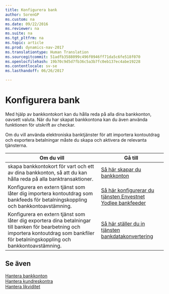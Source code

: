 ```yaml
---
title: Konfigurera bank
author: SorenGP
ms.custom: na
ms.date: 09/22/2016
ms.reviewer: na
ms.suite: na
ms.tgt_pltfrm: na
ms.topic: article
ms.prod: dynamics-nav-2017
ms.translationtype: Human Translation
ms.sourcegitcommit: 51adfb3588099c496f0946ff71da5c6fe518f070
ms.openlocfilehash: 19b70c9d5d7fb36c5a3b7fc0eb137ec4abe19228
ms.contentlocale: sv-se
ms.lasthandoff: 06/26/2017

---
```


# <a name="set-up-banking"></a>Konfigurera bank

Med hjälp av bankkontokort kan du hålla reda på alla dina bankkonton, oavsett valuta. När du har skapat bankkontona kan du även använda funktionen för utskrift av checkar.

Om du vill använda elektroniska banktjänster för att importera kontoutdrag och exportera betalningar måste du skapa och aktivera de relevanta tjänsterna.

|Om du vill |Gå till |
|---|----|
|skapa bankkontokort för vart och ett av dina bankkonton, så att du kan hålla reda på alla banktransaktioner.|[Så här skapar du bankkonton](bank-how-setup-bank-accounts.md)|
|Konfigurera en extern tjänst som låter dig importera kontoutdrag som bankfeeds för betalningskoppling och bankkontoavstämning.|[Så här konfigurerar du tjänsten Envestnet Yodlee bankfeeder](bank-how-setup-bank-statement-service.md)|
|Konfigurera en extern tjänst som låter dig exportera dina betalningar till banken för bearbetning och importera kontoutdrag som bankfiler för betalningskoppling och bankkontoavstämning.|[Så här ställer du in tjänsten bankdatakonvertering](bank-how-setup-bank-data-conversion-service.md)|

## <a name="see-also"></a>Se även
[Hantera bankkonton](bank-manage-bank-accounts.md)  
[Hantera kundreskontra](receivables-manage-receivables.md)  
[Hantera likviditet](payables-manage-payables.md)


